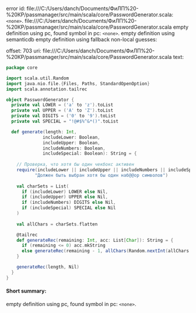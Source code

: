 error id: file:///C:/Users/danch/Documents/ФиЛП%20-%20КР/passmanager/src/main/scala/core/PasswordGenerator.scala:`<none>`.
file:///C:/Users/danch/Documents/ФиЛП%20-%20КР/passmanager/src/main/scala/core/PasswordGenerator.scala
empty definition using pc, found symbol in pc: `<none>`.
empty definition using semanticdb
empty definition using fallback
non-local guesses:

offset: 703
uri: file:///C:/Users/danch/Documents/ФиЛП%20-%20КР/passmanager/src/main/scala/core/PasswordGenerator.scala
text:
```scala
package core

import scala.util.Random
import java.nio.file.{Files, Paths, StandardOpenOption}
import scala.annotation.tailrec

object PasswordGenerator {
  private val LOWER = ('a' to 'z').toList
  private val UPPER = ('A' to 'Z').toList
  private val DIGITS = ('0' to '9').toList
  private val SPECIAL = "!@#$%^&*()".toList

  def generate(length: Int, 
              includeLower: Boolean, 
              includeUpper: Boolean,
              includeNumbers: Boolean, 
              includeSpecial: Boolean): String = {
    
    // Проверка, что хотя бы один чекбокс активен
    require(includeLower || includeUpper || includeNumbers || includeSpecial, 
           "Должен быть выбран хотя бы один наб@@ор символов")
    
    val charSets = List(
      if (includeLower) LOWER else Nil,
      if (includeUpper) UPPER else Nil,
      if (includeNumbers) DIGITS else Nil,
      if (includeSpecial) SPECIAL else Nil
    )
    
    val allChars = charSets.flatten

    @tailrec
    def generateRec(remaining: Int, acc: List[Char]): String = {
      if (remaining <= 0) acc.mkString
      else generateRec(remaining - 1, allChars(Random.nextInt(allChars.length)) :: acc)
    }

    generateRec(length, Nil)
  }
}
```


#### Short summary: 

empty definition using pc, found symbol in pc: `<none>`.